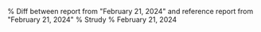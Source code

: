 % Diff between report from "February 21, 2024" and reference report from "February 21, 2024"
% Strudy
% February 21, 2024


